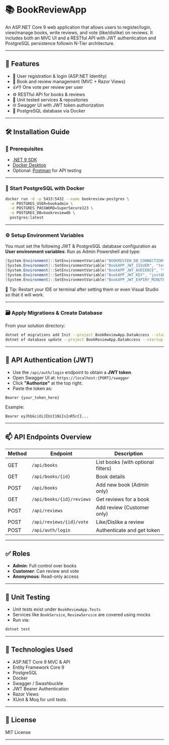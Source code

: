 
# 📚 BookReviewApp

An ASP.NET Core 9 web application that allows users to register/login, view/manage books, write reviews, and vote (like/dislike) on reviews. It includes both an MVC UI and a RESTful API with JWT authentication and PostgreSQL persistence followin N-Tier architecture.

---

## 🚀 Features

- 🔐 User registration & login (ASP.NET Identity)
- 📘 Book and review management (MVC + Razor Views)
- 👍👎 One vote per review per user
- ⚙️ RESTful API for books & reviews
- 🧪 Unit tested services & repositories
- 🌐 Swagger UI with JWT token authorization
- 🐘 PostgreSQL database via Docker

---

## 🛠️ Installation Guide

### 🔧 Prerequisites

- [.NET 9 SDK](https://dotnet.microsoft.com)
- [Docker Desktop](https://www.docker.com/products/docker-desktop)
- Optional: [Postman](https://www.postman.com/) for API testing

---

### 🐳 Start PostgreSQL with Docker

```bash
docker run -d -p 5433:5432 --name bookreview-postgres \
  -e POSTGRES_USER=bookadmin \
  -e POSTGRES_PASSWORD=SuperSecure123 \
  -e POSTGRES_DB=bookreviewdb \
  postgres:latest
```

---

### ⚙️ Setup Environment Variables

You must set the following JWT & PostgreSQL database configuration as **User environment variables**:
Run as Admin Powershell and type:
```powershell
[System.Environment]::SetEnvironmentVariable("BOOKREVIEW_DB_CONNECTION", "Host=localhost;Port=5433;Database=bookreviewdb;Username=bookadmin;Password=SuperSecure123", "Machine")
[System.Environment]::SetEnvironmentVariable("BookAPP_JWT_ISSUER", "test.gr", "User")
[System.Environment]::SetEnvironmentVariable("BookAPP_JWT_AUDIENCE", "test", "User")
[System.Environment]::SetEnvironmentVariable("BookAPP_JWT_KEY", "justADummyTokenKeyForDummyTest2025!", "User")
[System.Environment]::SetEnvironmentVariable("BookAPP_JWT_EXPIRY_MINUTES", "60", "User")
```

📌 Tip: Restart your IDE or terminal after setting them or even Visual Studio so that it will work.

---

### 🗃️ Apply Migrations & Create Database

From your solution directory:

```bash
dotnet ef migrations add Init --project BookReviewApp.DataAccess --startup-project BookReviewApp.WebUI
dotnet ef database update --project BookReviewApp.DataAccess --startup-project BookReviewApp.WebUI
```

---

## 🔑 API Authentication (JWT)

- Use the `/api/auth/login` endpoint to obtain a **JWT token**.
- Open Swagger UI at: `https://localhost:{PORT}/swagger`
- Click **"Authorize"** at the top right.
- Paste the token as:

```
Bearer {your_token_here}
```

Example:

```
Bearer eyJhbGciOiJIUzI1NiIsInR5cCI...
```

---

## 📫 API Endpoints Overview

| Method | Endpoint                       | Description                        |
|--------|--------------------------------|------------------------------------|
| GET    | `/api/books`                   | List books (with optional filters) |
| GET    | `/api/books/{id}`              | Book details                       |
| POST   | `/api/books`                   | Add new book (Admin only)          |
| GET    | `/api/books/{id}/reviews`      | Get reviews for a book             |
| POST   | `/api/reviews`                 | Add review (Customer only)         |
| POST   | `/api/reviews/{id}/vote`       | Like/Dislike a review              |
| POST   | `/api/auth/login`              | Authenticate and get token         |

---

## ✅ Roles

- **Admin**: Full control over books
- **Customer**: Can review and vote
- **Anonymous**: Read-only access

---

## 🧪 Unit Testing

- Unit tests exist under `BookReviewApp.Tests`
- Services like `BookService`, `ReviewService` are covered using mocks
- Run via:

```bash
dotnet test
```

---

## 🎯 Technologies Used

- ASP.NET Core 9 MVC & API
- Entity Framework Core 9
- PostgreSQL
- Docker
- Swagger / Swashbuckle
- JWT Bearer Authentication
- Razor Views
- XUnit & Moq for unit tests

---

## 📎 License

MIT License

---
